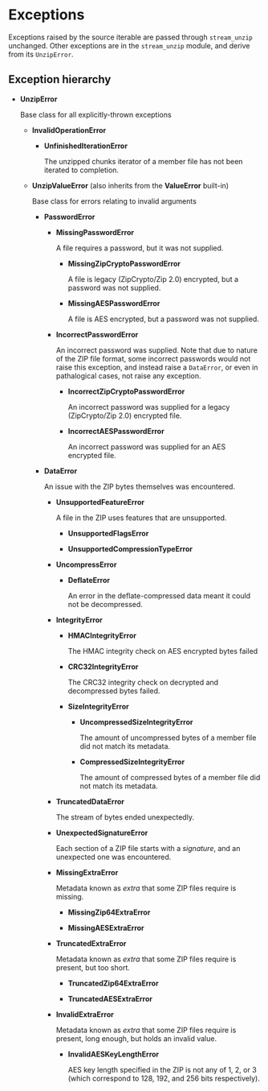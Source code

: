 # Exceptions

Exceptions raised by the source iterable are passed through `stream_unzip` unchanged. Other exceptions are in the `stream_unzip` module, and derive from its `UnzipError`.


## Exception hierarchy

  - **UnzipError**

    Base class for all explicitly-thrown exceptions

    - **InvalidOperationError**

        - **UnfinishedIterationError**

            The unzipped chunks iterator of a member file has not been iterated to completion.

    - **UnzipValueError** (also inherits from the **ValueError** built-in)

        Base class for errors relating to invalid arguments

        - **PasswordError**

          - **MissingPasswordError**

              A file requires a password, but it was not supplied.

              - **MissingZipCryptoPasswordError**

                  A file is legacy (ZipCrypto/Zip 2.0) encrypted, but a password was not supplied.

              - **MissingAESPasswordError**

                  A file is AES encrypted, but a password was not supplied.

          - **IncorrectPasswordError**

              An incorrect password was supplied. Note that due to nature of the ZIP file format, some incorrect passwords would not raise this exception, and instead raise a `DataError`, or even in pathalogical cases, not raise any exception.

              - **IncorrectZipCryptoPasswordError**

                  An incorrect password was supplied for a legacy (ZipCrypto/Zip 2.0) encrypted file.

              - **IncorrectAESPasswordError**

                  An incorrect password was supplied for an AES encrypted file.

        - **DataError**

            An issue with the ZIP bytes themselves was encountered.

            - **UnsupportedFeatureError**

                A file in the ZIP uses features that are unsupported.

                - **UnsupportedFlagsError**

                - **UnsupportedCompressionTypeError**

            - **UncompressError**

              - **DeflateError**

                An error in the deflate-compressed data meant it could not be decompressed.

            - **IntegrityError**

                - **HMACIntegrityError**

                    The HMAC integrity check on AES encrypted bytes failed

                - **CRC32IntegrityError**

                    The CRC32 integrity check on decrypted and decompressed bytes failed.

              - **SizeIntegrityError**

                - **UncompressedSizeIntegrityError**

                    The amount of uncompressed bytes of a member file did not match its metadata.

                - **CompressedSizeIntegrityError**

                    The amount of compressed bytes of a member file did not match its metadata.

            - **TruncatedDataError**

                The stream of bytes ended unexpectedly.

            - **UnexpectedSignatureError**

                Each section of a ZIP file starts with a _signature_, and an unexpected one was encountered.

            - **MissingExtraError**

                Metadata known as *extra* that some ZIP files require is missing.

                - **MissingZip64ExtraError**

                - **MissingAESExtraError**

            - **TruncatedExtraError**

                Metadata known as *extra* that some ZIP files require is present, but too short.

                - **TruncatedZip64ExtraError**

                - **TruncatedAESExtraError**

            - **InvalidExtraError**

                Metadata known as *extra* that some ZIP files require is present, long enough, but holds an invalid value.

                - **InvalidAESKeyLengthError**

                    AES key length specified in the ZIP is not any of 1, 2, or 3 (which correspond to 128, 192, and 256 bits respectively).
